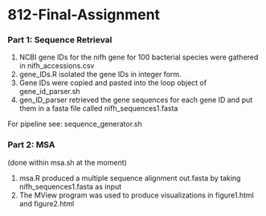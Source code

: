 # 812-Final-Assignment

### Part 1: Sequence Retrieval
1. NCBI gene IDs for the nifh gene for 100 bacterial species were gathered in nifh_accessions.csv
2. gene_IDs.R isolated the gene IDs in integer form.
3. Gene IDs were copied and pasted into the loop object of gene_id_parser.sh
4. gen_ID_parser retrieved the gene sequences for each gene ID and put them in a fasta file called nifh_sequences1.fasta

For pipeline see: sequence_generator.sh

### Part 2: MSA 
(done within msa.sh at the moment)
1. msa.R produced a multiple sequence alignment out.fasta by taking nifh_sequences1.fasta as input
2. The MView program was used to produce visualizations in figure1.html and figure2.html
